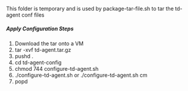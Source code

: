 This folder is temporary and is used by package-tar-file.sh to tar the td-agent conf files

##### Apply Configuration Steps
1. Download the tar onto a VM
2. tar -xvf td-agent.tar.gz
3. pushd .
4. cd td-agent-config
5. chmod 744 configure-td-agent.sh
6. ./configure-td-agent.sh or ./configure-td-agent.sh cm
7. popd